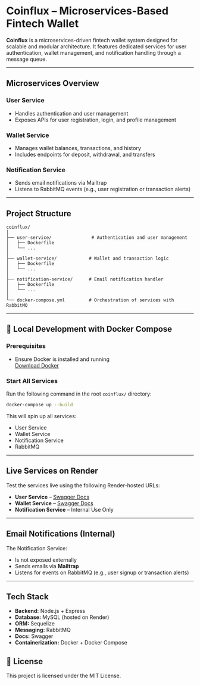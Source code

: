 #  Coinflux – Microservices-Based Fintech Wallet

**Coinflux** is a microservices-driven fintech wallet system designed for scalable and modular architecture. It features dedicated services for user authentication, wallet management, and notification handling through a message queue.

---

##  Microservices Overview

###  User Service
- Handles authentication and user management
- Exposes APIs for user registration, login, and profile management

###  Wallet Service
- Manages wallet balances, transactions, and history
- Includes endpoints for deposit, withdrawal, and transfers

###  Notification Service
- Sends email notifications via Mailtrap
- Listens to RabbitMQ events (e.g., user registration or transaction alerts)

---

##  Project Structure

```
coinflux/
│
├── user-service/               # Authentication and user management
│   ├── Dockerfile
│   └── ...
│
├── wallet-service/            # Wallet and transaction logic
│   ├── Dockerfile
│   └── ...
│
├── notification-service/      # Email notification handler
│   ├── Dockerfile
│   └── ...
│
└── docker-compose.yml         # Orchestration of services with RabbitMQ
```

---

## 🐳 Local Development with Docker Compose

### Prerequisites

- Ensure Docker is installed and running  
   [Download Docker](https://www.docker.com/products/docker-desktop)

### Start All Services

Run the following command in the root `coinflux/` directory:

```bash
docker-compose up --build
```

This will spin up all services:
- User Service
- Wallet Service
- Notification Service
- RabbitMQ

---

## Live Services on Render

Test the services live using the following Render-hosted URLs:

- **User Service** – [Swagger Docs](#)
- **Wallet Service** – [Swagger Docs](#)
- **Notification Service** – Internal Use Only

---

## Email Notifications (Internal)

The Notification Service:
- Is not exposed externally
- Sends emails via **Mailtrap**
- Listens for events on RabbitMQ (e.g., user signup or transaction alerts)

---

## Tech Stack

- **Backend:** Node.js + Express  
- **Database:** MySQL (hosted on Render)  
- **ORM:** Sequelize  
- **Messaging:** RabbitMQ  
- **Docs:** Swagger  
- **Containerization:** Docker + Docker Compose  


## 📝 License

This project is licensed under the MIT License.